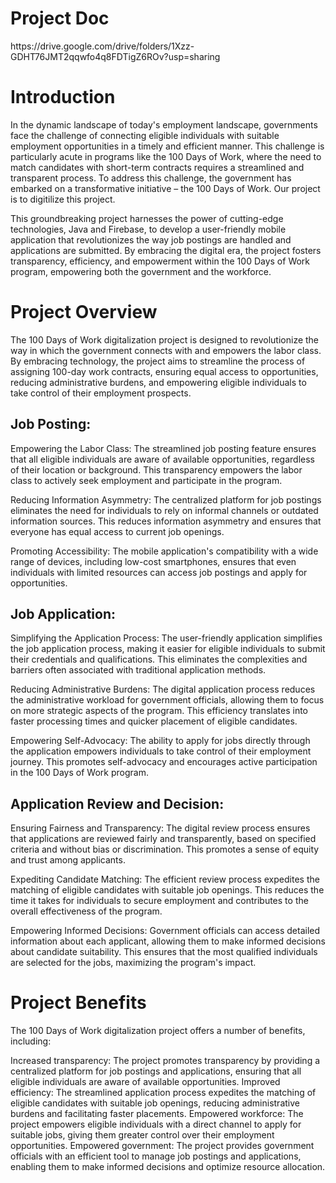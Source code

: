 <h1>Project Doc</h1>
https://drive.google.com/drive/folders/1Xzz-GDHT76JMT2qqwfo4q8FDTigZ6ROv?usp=sharing


<h1>Introduction</h1>

In the dynamic landscape of today's employment landscape, governments face the challenge of connecting eligible individuals with suitable employment opportunities in a timely and efficient manner. This challenge is particularly acute in programs like the 100 Days of Work, where the need to match candidates with short-term contracts requires a streamlined and transparent process. To address this challenge, the government has embarked on a transformative initiative – the 100 Days of Work.
Our project is to digitilize this project.

This groundbreaking project harnesses the power of cutting-edge technologies, Java and Firebase, to develop a user-friendly mobile application that revolutionizes the way job postings are handled and applications are submitted. By embracing the digital era, the project fosters transparency, efficiency, and empowerment within the 100 Days of Work program, empowering both the government and the workforce.

<h1>Project Overview</h1>


The 100 Days of Work digitalization project is designed to revolutionize the way in which the government connects with and empowers the labor class. By embracing technology, the project aims to streamline the process of assigning 100-day work contracts, ensuring equal access to opportunities, reducing administrative burdens, and empowering eligible individuals to take control of their employment prospects.

<h2>Job Posting:</h2>

Empowering the Labor Class: The streamlined job posting feature ensures that all eligible individuals are aware of available opportunities, regardless of their location or background. This transparency empowers the labor class to actively seek employment and participate in the program.

Reducing Information Asymmetry: The centralized platform for job postings eliminates the need for individuals to rely on informal channels or outdated information sources. This reduces information asymmetry and ensures that everyone has equal access to current job openings.

Promoting Accessibility: The mobile application's compatibility with a wide range of devices, including low-cost smartphones, ensures that even individuals with limited resources can access job postings and apply for opportunities.

<h2>Job Application:</h2>

Simplifying the Application Process: The user-friendly application simplifies the job application process, making it easier for eligible individuals to submit their credentials and qualifications. This eliminates the complexities and barriers often associated with traditional application methods.

Reducing Administrative Burdens: The digital application process reduces the administrative workload for government officials, allowing them to focus on more strategic aspects of the program. This efficiency translates into faster processing times and quicker placement of eligible candidates.

Empowering Self-Advocacy: The ability to apply for jobs directly through the application empowers individuals to take control of their employment journey. This promotes self-advocacy and encourages active participation in the 100 Days of Work program.

<h2>Application Review and Decision:</h2>

Ensuring Fairness and Transparency: The digital review process ensures that applications are reviewed fairly and transparently, based on specified criteria and without bias or discrimination. This promotes a sense of equity and trust among applicants.

Expediting Candidate Matching: The efficient review process expedites the matching of eligible candidates with suitable job openings. This reduces the time it takes for individuals to secure employment and contributes to the overall effectiveness of the program.

Empowering Informed Decisions: Government officials can access detailed information about each applicant, allowing them to make informed decisions about candidate suitability. This ensures that the most qualified individuals are selected for the jobs, maximizing the program's impact.

<h1>Project Benefits</h1>


The 100 Days of Work digitalization project offers a number of benefits, including:

Increased transparency: The project promotes transparency by providing a centralized platform for job postings and applications, ensuring that all eligible individuals are aware of available opportunities.
Improved efficiency: The streamlined application process expedites the matching of eligible candidates with suitable job openings, reducing administrative burdens and facilitating faster placements.
Empowered workforce: The project empowers eligible individuals with a direct channel to apply for suitable jobs, giving them greater control over their employment opportunities.
Empowered government: The project provides government officials with an efficient tool to manage job postings and applications, enabling them to make informed decisions and optimize resource allocation.

 

